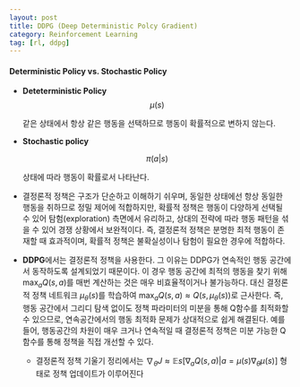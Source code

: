 ```yaml
---
layout: post
title: DDPG (Deep Deterministic Polcy Gradient)
category: Reinforcement Learning
tag: [rl, ddpg]
---
```




#### Deterministic Policy vs. Stochastic Policy

* **Deteterministic Policy**
    $$\mu(s)$$

    같은 상태에서 항상 같은 행동을 선택하므로 행동이 확률적으로 변하지 않는다. 

* **Stochastic policy**

    $$\pi(a|s)$$

    상태에 따라 행동이 확률로서 나타난다. 

* 결정론적 정책은 구조가 단순하고 이해하기 쉬우며, 동일한 상태에선 항상 동일한 행동을 취하므로 정밀 제어에 적합하지만, 확률적 정책은 행동이 다양하게 선택될 수 있어 탐험(exploration) 측면에서 유리하고, 상대의 전략에 따라 행동 패턴을 섞을 수 있어 경쟁 상황에서 보완적이다. 즉, 결정론적 정책은 분명한 최적 행동이 존재할 때 효과적이며, 확률적 정책은 불확실성이나 탐험이 필요한 경우에 적합하다.

* **DDPG**에서는 결정론적 정책을 사용한다. 그 이유는 DDPG가 연속적인 행동 공간에서 동작하도록 설계되었기 때문이다. 이 경우 행동 공간에 최적의 행동을 찾기 위해 $\max_a Q(s,a)$를 매번 계산하는 것은 매우 비효율적이거나 불가능하다. 대신 결정론적 정책 네트워크 $\mu_\theta(s)$를 학습하여 $\max_a Q(s,a)\approx Q(s,\mu_\theta(s))$로 근사한다. 즉, 행동 공간에서 그리디 탐색 없이도 정책 파라미터의 미분을 통해 Q함수를 최적화할 수 있으므로, 연속공간에서의 행동 최적화 문제가 상대적으로 쉽게 해결된다. 예를 들어, 행동공간의 차원이 매우 크거나 연속적일 때 결정론적 정책은 미분 가능한 Q함수를 통해 정책을 직접 개선할 수 있다. 

    * 결정론적 정책 기울기 정리에서는 $\nabla_\theta J\approx \mathbb{E}s[\nabla_a Q(s,a)|{a=\mu(s)}\nabla_\theta \mu(s)]$ 형태로 정책 업데이트가 이루어진다
